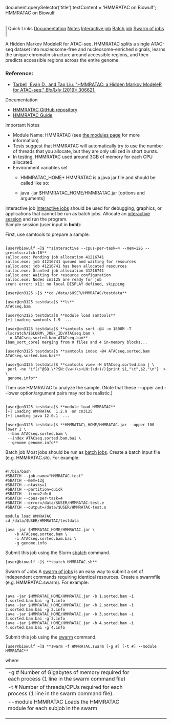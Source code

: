 

document.querySelector('title').textContent = 'HMMRATAC on Biowulf';
HMMRATAC on Biowulf


|  |
| --- |
| 
Quick Links
[Documentation](#doc)
[Notes](#notes)
[Interactive job](#int) 
[Batch job](#sbatch) 
[Swarm of jobs](#swarm) 
 |



A Hidden Markov ModeleR for ATAC-seq. HMMRATAC splits a single ATAC-seq dataset into nucleosome-free and nucleosome-enriched signals, learns the unique chromatin structure around accessible regions, and then predicts accessible regions across the entire genome.



### Reference:


* [Tarbell, Evan D., and Tao Liu. "HMMRATAC: a Hidden Markov ModeleR for ATAC-seq." *BioRxiv* (2019): 306621.](https://academic.oup.com/nar/article/47/16/e91/5519166)


Documentation
* [HMMRATAC GitHub repository](https://github.com/LiuLabUB/HMMRATAC)
* [HMMRATAC Guide](https://github.com/LiuLabUB/HMMRATAC/blob/master/HMMRATAC_Guide.md)


Important Notes
* Module Name: HMMRATAC (see [the modules page](/apps/modules.html) for more information)
 * Tests suggest that HMMRATAC will automatically try to use the number of threads that you allocate, but they are only utilized in short bursts. 
 * In testing, HMMRATAC used around 3GB of memory for each CPU allocated.
 * Environment variables set 
	+ HMMRATAC\_HOME* HMMRATAC is a java jar file and should be called like so:

	+ java -jar $HMMRATAC\_HOME/HMMRATAC.jar [options and arguments]



Interactive job
[Interactive jobs](/docs/userguide.html#int) should be used for debugging, graphics, or applications that cannot be run as batch jobs.
Allocate an [interactive session](/docs/userguide.html#int) and run the program.   
Sample session (user input in **bold**):


First, use samtools to prepare a sample.



```

[user@biowulf ~]$ **sinteractive --cpus-per-task=4 --mem=12G --gres=lscratch:10**
salloc.exe: Pending job allocation 41216741
salloc.exe: job 41216741 queued and waiting for resources
salloc.exe: job 41216741 has been allocated resources
salloc.exe: Granted job allocation 41216741
salloc.exe: Waiting for resource configuration
salloc.exe: Nodes cn3125 are ready for job
srun: error: x11: no local DISPLAY defined, skipping

[user@cn3125 ~]$ **cd /data/$USER/HMMRATAC/testdata**

[user@cn3125 testdata]$ **ls**
ATACseq.bam

[user@cn3125 testdata]$ **module load samtools**
[+] Loading samtools 1.9  ...

[user@cn3125 testdata]$ **samtools sort -@4 -m 1800M -T /lscratch/$SLURM\_JOB\_ID/ATACseq.bam \
 -o ATACseq.sorted.bam ATACseq.bam**
[bam_sort_core] merging from 0 files and 4 in-memory blocks...

[user@cn3125 testdata]$ **samtools index -@4 ATACseq.sorted.bam ATACseq.sorted.bam.bai**

[user@cn3125 testdata]$ **samtools view -H ATACseq.sorted.bam | \
 perl -ne 'if(/^@SQ.\*?SN:(\w+)\s+LN:(\d+)/){print $1,"\t",$2,"\n"}' > \
 genome.info**

```

Then use HMMRATAC to analyze the sample. (Note that these --upper and --lower option/argument pairs may not be realistic.)



```

[user@cn3125 testdata]$ **module load HMMRATAC**
[+] Loading HMMRATAC  1.2.9  on cn3125
[+] Loading java 12.0.1  ...

[user@cn3125 testdata]$ **HMMRATAC\_HOME/HMMRATAC.jar --upper 100 --lower 2 \
 --bam ATACseq.sorted.bam \
 --index ATACseq.sorted.bam.bai \
 --genome genome.info**

```


Batch job
Most jobs should be run as [batch jobs](/docs/userguide.html#submit).
Create a batch input file (e.g. HMMRATAC.sh). For example:



```

#!/bin/bash
#SBATCH --job-name="HMMRATAC-test"
#SBATCH --mem=12g
#SBATCH --ntasks=1
#SBATCH --partition=quick
#SBATCH --time=2:0:0
#SBATCH --cpus-per-task=4
#SBATCH --error=/data/$USER/HMMRATAC-test.e
#SBATCH --output=/data/$USER/HMMRATAC-test.o

module load HMMRATAC
cd /data/$USER/HMMRATAC/testdata

java -jar $HMMRATAC_HOME/HMMRATAC.jar \
    -b ATACseq.sorted.bam \
    -i ATACseq.sorted.bam.bai \
    -g genome.info

```

Submit this job using the Slurm [sbatch](/docs/userguide.html) command.



```
[user@biowulf ~]$ **sbatch HMMRATAC.sh**
```

Swarm of Jobs 
A [swarm of jobs](/apps/swarm.html) is an easy way to submit a set of independent commands requiring identical resources.
Create a swarmfile (e.g. HMMRATAC.swarm). For example:



```

java -jar $HMMRATAC_HOME/HMMRATAC.jar -b 1.sorted.bam -i 1.sorted.bam.bai -g 1.info
java -jar $HMMRATAC_HOME/HMMRATAC.jar -b 2.sorted.bam -i 2.sorted.bam.bai -g 2.info
java -jar $HMMRATAC_HOME/HMMRATAC.jar -b 3.sorted.bam -i 3.sorted.bam.bai -g 3.info
java -jar $HMMRATAC_HOME/HMMRATAC.jar -b 4.sorted.bam -i 4.sorted.bam.bai -g 4.info

```

Submit this job using the [swarm](/apps/swarm.html) command.



```
[user@biowulf ~]$ **swarm -f HMMRATAC.swarm [-g #] [-t #] --module HMMRATAC**
```

where


|  |  |  |  |  |  |
| --- | --- | --- | --- | --- | --- |
| -g *#*  Number of Gigabytes of memory required for each process (1 line in the swarm command file)
 | -t *#* Number of threads/CPUs required for each process (1 line in the swarm command file).
 | --module HMMRATAC Loads the HMMRATAC module for each subjob in the swarm 
 | |
 | |
 | |








